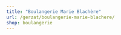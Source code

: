 ```yaml
---
title: "Boulangerie Marie Blachère"
url: /gerzat/boulangerie-marie-blachere/
shop: boulangerie
---
```

